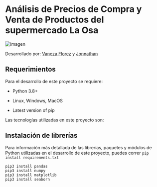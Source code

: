 # Análisis de Precios de Compra y Venta de Productos del supermercado La Osa 

![imagen](https://user-images.githubusercontent.com/97572313/231572957-167836db-ca40-4a62-827d-950c2228535a.png)

Desarrollado por: [Vaneza Florez](https://github.com/vanezafg) y [Jonnathan](https://github.com/JonDScode) 


## Requerimientos

Para el desarrollo de este proyecto se requiere:

* Python 3.8+

* Linux, Windows, MacOS

* Latest version of pip
  
Las tecnologías utilizadas en este proyecto son:

## Instalación de librerías
  
Para información más detallada de las librerías, paquetes y módulos de Python utilizadas en el desarrollo de este proyecto, puedes correr `pip install requirements.txt`

```
pip3 install pandas
pip3 install numpy
pip3 install matplotlib
pip3 install seaborn
```


